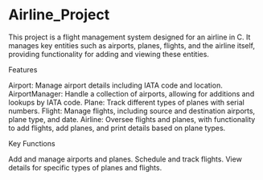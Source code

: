 # Airline_Project
This project is a flight management system designed for an airline in C. It manages key entities such as airports, planes, flights, and the airline itself, providing functionality for adding and viewing these entities.

Features

Airport: Manage airport details including IATA code and location.
AirportManager: Handle a collection of airports, allowing for additions and lookups by IATA code.
Plane: Track different types of planes with serial numbers.
Flight: Manage flights, including source and destination airports, plane type, and date.
Airline: Oversee flights and planes, with functionality to add flights, add planes, and print details based on plane types.

Key Functions

Add and manage airports and planes.
Schedule and track flights.
View details for specific types of planes and flights.
